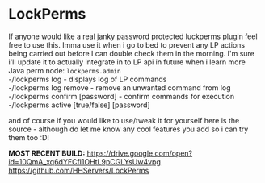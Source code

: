 # LockPerms
If anyone would like a real janky password protected luckperms plugin feel free to use this. Imma use it when i go to bed to prevent any LP actions being carried out before I can double check them in the morning. I'm sure i'll update it to actually integrate in to LP api in future when i learn more Java
perm node: ``lockperms.admin``  
-/lockperms log - displays log of LP commands  
-/lockperms log remove <index> - remove an unwanted command from log  
-/lockperms confirm [password] - confirm commands for execution  
-/lockperms active [true/false] [password]

and of course if you would like to use/tweak it for yourself here is the source - although do let me know any cool features you add so i can try them too :D!

**MOST RECENT BUILD:** <https://drive.google.com/open?id=10QmA_xq6dYFCfl1OHtL9pCGLYsUw4vpg>
 https://github.com/HHServers/LockPerms
